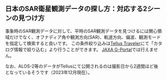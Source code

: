 ## 日本のSAR衛星観測データの探し方：対応する2シーンの見つけ方
事象時のSAR観測データに対して、平時のSAR観測データを見つけるには関心領域だけでなく、オフナディア角や観測方向(SAR)、軌道方向、偏波、観測モードを指定して検索すると良いです。
この条件絞り込みは[Tellus Traveler](https://www.tellusxdp.com/traveler/)にて「カタログ情報で絞り込む」より行うことができます。
[JAXA G-Portal](https://gportal.jaxa.jp/gpr/?lang=ja)では行えません。

なお、ALOS-2等のデータがTellusにて公開されるのは撮影日から2週間ほど後となっているそうです（2023年12月現在）。
